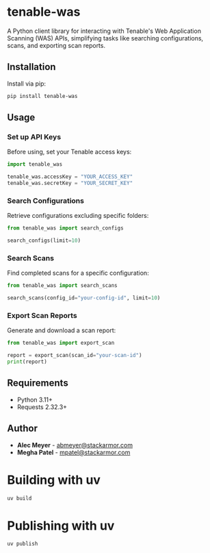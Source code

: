 # tenable-was

A Python client library for interacting with Tenable's Web Application Scanning (WAS) APIs, simplifying tasks like searching configurations, scans, and exporting scan reports.

## Installation

Install via pip:

```bash
pip install tenable-was
```

## Usage

### Set up API Keys

Before using, set your Tenable access keys:

```python
import tenable_was

tenable_was.accessKey = "YOUR_ACCESS_KEY"
tenable_was.secretKey = "YOUR_SECRET_KEY"
```

### Search Configurations

Retrieve configurations excluding specific folders:

```python
from tenable_was import search_configs

search_configs(limit=10)
```

### Search Scans

Find completed scans for a specific configuration:

```python
from tenable_was import search_scans

search_scans(config_id="your-config-id", limit=10)
```

### Export Scan Reports

Generate and download a scan report:

```python
from tenable_was import export_scan

report = export_scan(scan_id="your-scan-id")
print(report)
```

## Requirements

- Python 3.11+
- Requests 2.32.3+

## Author

- **Alec Meyer** - [abmeyer@stackarmor.com](mailto:abmeyer@stackarmor.com)
- **Megha Patel** - [mpatel@stackarmor.com](mailto:mpatel@stackarmor.com)

# Building with uv
```bash
uv build
```

# Publishing with uv
```bash
uv publish
```
